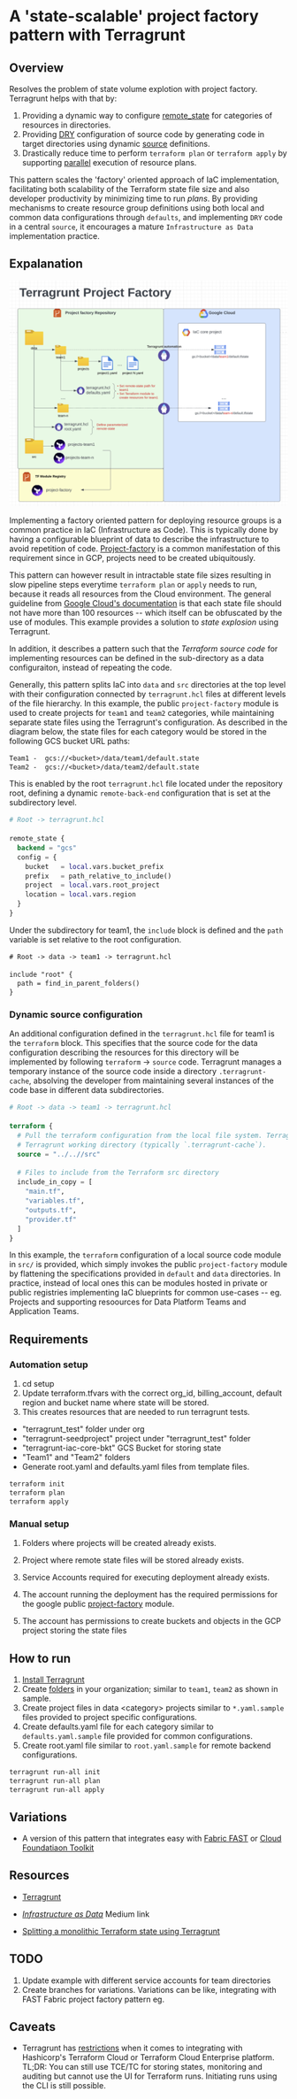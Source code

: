 # A 'state-scalable' project factory pattern with Terragrunt

## Overview

Resolves the problem of state volume explotion with project factory. Terragrunt helps with that by:

1. Providing a dynamic way to configure [remote_state](https://terragrunt.gruntwork.io/docs/features/keep-your-remote-state-configuration-dry/#keep-your-remote-state-configuration-dry) for categories of resources in directories.
1. Providing [DRY](https://en.wikipedia.org/wiki/Don%27t_repeat_yourself) configuration of source code by generating code in target directories using dynamic [source](https://terragrunt.gruntwork.io/docs/features/keep-your-terraform-code-dry/#motivation) definitions.
1. Drastically reduce time to perform `terraform plan` or `terraform apply` by supporting [parallel](https://terragrunt.gruntwork.io/docs/features/execute-terraform-commands-on-multiple-modules-at-once/) execution of resource plans.

This pattern scales the 'factory' oriented approach of IaC implementation, facilitating both scalability of the Terraform state file size and also developer productivity by minimizing time to run *plans*. By providing mechanisms to create resource group definitions using both local and common data configurations through `defaults`, and implementing `DRY` code in a central `source`, it encourages a mature `Infrastructure as Data` implementation practice.

## Expalanation

![Diagram](/docs/images/image2.png)

Implementing a factory oriented pattern for deploying resource groups is a common practice in IaC (Infrastructure as Code). This is typically done by having a configurable blueprint of data to describe the infrastructure to avoid repetition of code. [Project-factory](https://registry.terraform.io/modules/terraform-google-modules/project-factory/google/latest) is a common manifestation of this requirement since in GCP, projects need to be created ubiquitously.

 This pattern can however result in intractable state file sizes resulting in slow pipeline steps everytime `terraform plan` or `apply` needs to run, because it reads all resources from the Cloud environment. The general guideline from [Google Cloud's documentation](https://cloud.google.com/docs/terraform/best-practices-for-terraform#minimize-resources) is that each state file should not have more than 100 resources -- which itself can be obfuscated by the use of modules. This example provides a solution to *state explosion* using Terragrunt.

In addition, it describes a pattern such that the *Terraform source code* for implementing resources can be defined in the sub-directory as a data configuraiton, instead of repeating the code.

Generally, this pattern splits IaC into `data` and `src` directories at the top level with their configuration connected by `terragrunt.hcl` files at different levels of the file hierarchy. In this example, the public `project-factory` module is used to create projects for `team1` and `team2` categories, while maintaining separate state files using the Terragrunt's configuration. As described in the diagram below, the state files for each category would be stored in the following GCS bucket URL paths:

```
Team1 -  gcs://<bucket>/data/team1/default.state
Team2 -  gcs://<bucket>/data/team2/default.state
```

This is enabled by the root `terragrunt.hcl` file located under the repository root, defining a dynamic `remote-back-end` configuration that is set at the subdirectory level.

```terraform
# Root -> terragrunt.hcl

remote_state {
  backend = "gcs"
  config = {
    bucket   = local.vars.bucket_prefix
    prefix   = path_relative_to_include()
    project  = local.vars.root_project
    location = local.vars.region
  }
}
```

Under the subdirectory for team1, the `include` block is defined and the `path` variable is set relative to the root configuration.

```
# Root -> data -> team1 -> terragrunt.hcl

include "root" {
  path = find_in_parent_folders()
}
```

### Dynamic source configuration

An additional configuration defined in the `terragrunt.hcl` file for team1 is the `terraform` block. This specifies that the source code for the data configuration describing the resources for this directory will be implemented by following `terraform` -> `source` code. Terragrunt manages a temporary instance of the source code inside a directory `.terragrunt-cache`, absolving the developer from maintaining several instances of the code base in different data subdirectories.

```terraform
# Root -> data -> team1 -> terragrunt.hcl

terraform {
  # Pull the terraform configuration from the local file system. Terragrunt will make a copy of the source folder in the
  # Terragrunt working directory (typically `.terragrunt-cache`).
  source = "../..//src"

  # Files to include from the Terraform src directory
  include_in_copy = [
    "main.tf",
    "variables.tf",
    "outputs.tf",
    "provider.tf"
  ]
}
```

In this example, the `terraform` configuration of a local source code module in `src/` is provided, which simply invokes the public `project-factory` module by flattening the specifications provided in `default` and `data` directories. In practice, instead of local ones this can be modules hosted in private or public registries implementing IaC blueprints for common use-cases -- eg. Projects and supporting resoources for Data Platform Teams and Application Teams.

## Requirements

### Automation setup

1. cd setup
2. Update terraform.tfvars with the correct org_id, billing_account, default region and bucket name where state will be stored.
3. This creates resources that are needed to run terragrunt tests.

- "terragrunt_test" folder under org
- "terragrunt-seedproject" project under "terragrunt_test" folder
- "terragrunt-iac-core-bkt" GCS Bucket for storing state
- "Team1" and "Team2" folders
- Generate root.yaml and defaults.yaml files from template files.

```
terraform init
terraform plan
terraform apply
```

### Manual setup

1. Folders where projects will be created already exists.
1. Project where remote state files will be stored already exists.

1. Service Accounts required for executing deployment already exists.
1. The account running the deployment has the required permissions for the google public [project-factory](https://github.com/terraform-google-modules/terraform-google-project-factory) module.
1. The account has permissions to create buckets and objects in the GCP project storing the state files

## How to run

1. [Install Terragrunt](https://terragrunt.gruntwork.io/docs/getting-started/install/)
1. Create [folders](https://cloud.google.com/resource-manager/docs/creating-managing-folders#creating-folders) in your organization; similar to `team1`, `team2` as shown in sample.
1. Create project files in data \<category\>  projects similar to `*.yaml.sample` files provided to project specific configurations.
1. Create defaults.yaml file for each category similar to `defaults.yaml.sample` file provided for common configurations.
1. Create root.yaml file similar to `root.yaml.sample` for remote backend configurations.

```
terragrunt run-all init
terragrunt run-all plan
terragrunt run-all apply
```

## Variations

- A version of this pattern that integrates easy with [Fabric FAST](https://github.com/GoogleCloudPlatform/cloud-foundation-fabric/tree/master/blueprints/factories/project-factory) or [Cloud Foundatiaon Toolkit](https://github.com/GoogleCloudPlatform/cloud-foundation-toolkit)

## Resources

- [Terragrunt](https://terragrunt.gruntwork.io/docs/getting-started)

- [*Infrastructure as Data*](https://medium.com/dzerolabs/shifting-from-infrastructure-as-code-to-infrastructure-as-data-bdb1ae1840e3) Medium link
- [Splitting a monolithic Terraform state using Terragrunt](https://medium.com/cts-technologies/murdering-monoliths-using-terragrunt-to-split-monolithic-terraform-state-up-into-multiple-stacks-17ead2d8e0e9)

## TODO

1. Update example with different service accounts for team directories
1. Create branches for variations. Variations can be like, integrating with FAST Fabric project factory pattern eg.

## Caveats

- Terragrunt has [restrictions](https://docs.gruntwork.io/guides/working-with-code/tfc-integration) when it comes to integrating with Hashicorp's Terraform Cloud or Terraform Cloud Enterprise platform. TL;DR: You can still use TCE/TC for storing states, monitoring and auditing but cannot use the UI for Terraform runs. Initiating runs using the CLI is still possible.
